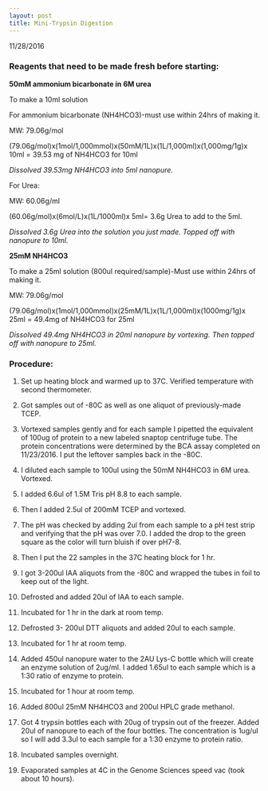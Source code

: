 ```yaml
---
layout: post
title: Mini-Trypsin Digestion
---
```


11/28/2016

### Reagents that need to be made fresh before starting:

__50mM ammonium bicarbonate in 6M urea__

To make a 10ml solution

For ammonium bicarbonate (NH4HCO3)-must use within 24hrs of making it.

MW: 79.06g/mol

(79.06g/mol)x(1mol/1,000mmol)x(50mM/1L)x(1L/1,000ml)x(1,000mg/1g)x 10ml = 39.53 mg of NH4HCO3 for 10ml

_Dissolved 39.53mg NH4HCO3 into 5ml nanopure._

For Urea:

MW: 60.06g/ml

(60.06g/mol)x(6mol/L)x(1L/1000ml)x 5ml= 3.6g Urea to add to the 5ml.

_Dissolved 3.6g Urea into the solution you just made. Topped off with nanopure to 10ml._

__25mM NH4HCO3__

To make a 25ml solution (800ul required/sample)-Must use within 24hrs of making it.

MW: 79.06g/mol

(79.06g/mol)x(1mol/1,000mmol)x(25mM/1L)x(1L/1,000ml)x(1000mg/1g)x 25ml = 49.4mg of NH4HCO3 for 25ml

_Dissolved 49.4mg NH4HCO3 in 20ml nanopure by vortexing. Then topped off with nanopure to 25ml._

### Procedure:

1) Set up heating block and warmed up to 37C. Verified temperature with second thermometer.

2) Got samples out of -80C as well as one aliquot of previously-made TCEP.

3) Vortexed samples gently and for each sample I pipetted the equivalent of 100ug of protein to a new labeled snaptop centrifuge tube. The protein concentrations were determined by the BCA assay completed on 11/23/2016. I put the leftover samples back in the -80C.

4) I diluted each sample to 100ul using the 50mM NH4HCO3 in 6M urea. Vortexed.

5) I added 6.6ul of 1.5M Tris pH 8.8 to each sample.

6) Then I added 2.5ul of 200mM TCEP and vortexed.

7) The pH was checked by adding 2ul from each sample to a pH test strip and verifying that the pH was over 7.0. I added the drop to the green square as the color will turn bluish if over pH7-8.

8) Then I put the 22 samples in the 37C heating block for 1 hr.

9) I got 3-200ul IAA aliquots from the -80C and wrapped the tubes in foil to keep out of the light.

10) Defrosted and added 20ul of IAA to each sample.

11) Incubated for 1 hr in the dark at room temp.

12) Defrosted 3- 200ul DTT aliquots and added 20ul to each sample.

13) Incubated for 1 hr at room temp.

14) Added 450ul nanopure water to the 2AU Lys-C bottle which will create an enzyme solution of 2ug/ml. I added 1.65ul to each sample which is a 1:30 ratio of enzyme to protein.

15) Incubated for 1 hour at room temp.

16) Added 800ul 25mM NH4HCO3 and 200ul HPLC grade methanol.

17) Got 4 trypsin bottles each with 20ug of trypsin out of the freezer. Added 20ul of nanopure to each of the four bottles. The concentration is 1ug/ul so I will add 3.3ul to each sample for a 1:30 enzyme to protein ratio.

18) Incubated samples overnight.

19) Evaporated samples at 4C in the Genome Sciences speed vac (took about 10 hours).


